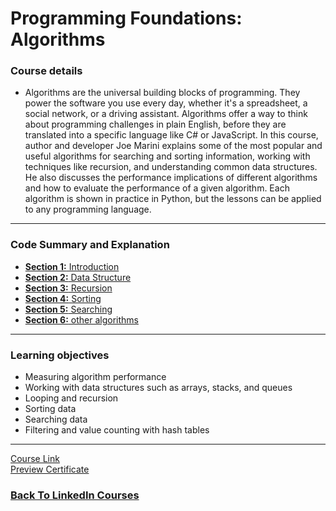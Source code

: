 # Programming Foundations: Algorithms
### Course details
- Algorithms are the universal building blocks of programming. They power the software you use every day, whether it's a spreadsheet, a social network, or a driving assistant. Algorithms offer a way to think about programming challenges in plain English, before they are translated into a specific language like C# or JavaScript. In this course, author and developer Joe Marini explains some of the most popular and useful algorithms for searching and sorting information, working with techniques like recursion, and understanding common data structures. He also discusses the performance implications of different algorithms and how to evaluate the performance of a given algorithm. Each algorithm is shown in practice in Python, but the lessons can be applied to any programming language.
---


### Code Summary and Explanation

- [**Section 1:** Introduction](./course-code-and-explanation/1-Introduction/)
- [**Section 2:** Data Structure](./course-code-and-explanation/2-Data-structure/)
- [**Section 3:** Recursion ](./course-code-and-explanation/3-Recursion/)
- [**Section 4:** Sorting](./course-code-and-explanation/4-Sorting/)
- [**Section 5:** Searching ](./course-code-and-explanation/5-Searching/)
- [**Section 6:** other algorithms](./course-code-and-explanation/6-Other-Algorithms/)


---
### Learning objectives
- Measuring algorithm performance
- Working with data structures such as arrays, stacks, and queues
- Looping and recursion
- Sorting data
- Searching data
- Filtering and value counting with hash tables
-------------------------------
[Course Link](https://www.linkedin.com/learning/programming-foundations-algorithms/)
<br>[Preview Certificate](https://www.linkedin.com/learning/certificates/d07b586ff5cf840a2ab332fc79410f161639f9d61f17ed9958391ee15f5cfd4a?lipi=urn%3Ali%3Apage%3Ad_flagship3_profile_view_base_certifications_details%3B9znAdOUJTu2aYA5T5YqZLQ%3D%3D)

### [Back To LinkedIn Courses](../)
